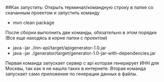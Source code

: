 ##Как запустить:
Открыть терминал/командную строку в папке со скачанным проектом и запустить команду
* mvn clean package

После сборки выполнить две команды, обязательно в этом порядке 
(Все еще находясь в корне папки с проектом)
* java -jar ./inn-api/target/apigenerator-1.0.jar 
* java -jar ./generator/target/generator-1.0-jar-with-dependencies.jar 

Первая команда запускает сервер с api которая генерирует ИНН для Москвы, так как я не нашла таких в интернете.
Вторая команда запускает само приложение по генерации данных в файлы.

